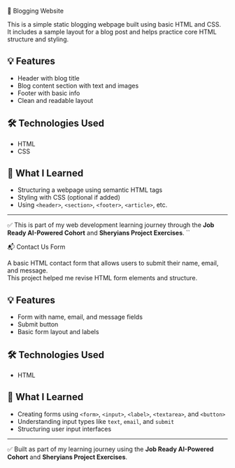  📝 Blogging Website

This is a simple static blogging webpage built using basic HTML and CSS.  
It includes a sample layout for a blog post and helps practice core HTML structure and styling.
  
## 💡 Features     
- Header with blog title     
- Blog content section with text and images   
- Footer with basic info
- Clean and readable layout

## 🛠️ Technologies Used
- HTML
- CSS

## 📌 What I Learned
- Structuring a webpage using semantic HTML tags
- Styling with CSS (optional if added)
- Using `<header>`, `<section>`, `<footer>`, `<article>`, etc.

---

✅ This is part of my web development learning journey through the **Job Ready AI-Powered Cohort** and **Sheryians Project Exercises**.
``

📬 Contact Us Form

A basic HTML contact form that allows users to submit their name, email, and message.  
This project helped me revise HTML form elements and structure.

## 💡 Features
- Form with name, email, and message fields
- Submit button
- Basic form layout and labels

## 🛠️ Technologies Used
- HTML

## 📌 What I Learned
- Creating forms using `<form>`, `<input>`, `<label>`, `<textarea>`, and `<button>`
- Understanding input types like `text`, `email`, and `submit`
- Structuring user input interfaces

---

✅ Built as part of my learning journey using the **Job Ready AI-Powered Cohort** and **Sheryians Project Exercises**.
```
